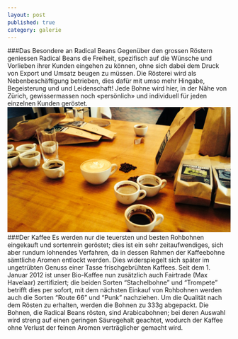 ```yaml
---
layout: post
published: true
category: galerie
---
```


###Das Besondere an Radical Beans
Gegenüber den grossen Röstern geniessen Radical Beans die Freiheit, spezifisch auf die Wünsche und Vorlieben ihrer Kunden eingehen zu können, ohne sich dabei dem Druck von Export und Umsatz beugen zu müssen.
Die Rösterei wird als Nebenbeschäftigung betrieben, dies dafür mit umso mehr Hingabe, Begeisterung und und Leidenschaft!
Jede Bohne wird hier, in der Nähe von Zürich, gewissermassen noch «persönlich» und individuell für jeden einzelnen Kunden geröstet. 
![Radicalbeans02.jpg](/assets/images/galerie/Radicalbeans02.jpg)
###Der Kaffee
Es werden nur die teuersten und besten Rohbohnen eingekauft und sortenrein geröstet; dies ist ein sehr zeitaufwendiges, sich aber rundum lohnendes Verfahren, da in dessen Rahmen der Kaffeebohne sämtliche Aromen entlockt werden. Dies widerspiegelt sich später im ungetrübten Genuss einer Tasse frischgebrühten Kaffees.
Seit dem 1. Januar 2012 ist unser Bio-Kaffee nun zusätzlich auch Fairtrade (Max Havelaar) zertifiziert; die beiden Sorten “Stachelbohne” und “Trompete” betrifft dies per sofort, mit dem nächsten Einkauf von Rohbohnen werden auch die Sorten “Route 66” und “Punk” nachziehen.
Um die Qualität nach dem Rösten zu erhalten, werden die Bohnen zu 333g abgepackt.
Die Bohnen, die Radical Beans rösten, sind Arabicabohnen; bei deren Auswahl wird streng auf einen geringen Säuregehalt geachtet, wodurch der Kaffee ohne Verlust der feinen Aromen verträglicher gemacht wird.



